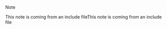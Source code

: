 > [!NOTE]
> <span data-ttu-id="ab7a9-101">This note is coming from an include file</span><span class="sxs-lookup"><span data-stu-id="ab7a9-101">This note is coming from an include file</span></span>
> 
> 

